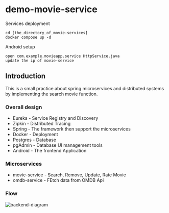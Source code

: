 # demo-movie-service

Services deployment
```
cd [the_directory_of_movie-services]
docker compose up -d
```

Android setup
```
open com.example.movieapp.service HttpService.java 
update the ip of movie-service
```

## Introduction
This is a small practice about spring microservices and distributed systems by implementing the search movie function. 


### Overall design
- Eureka - Service Registry and Discovery
- Zipkin - Distributed Tracing
- Spring - The framework then support the microservices
- Docker - Deployment
- Postgres - Database
- pgAdmin - Database UI management tools
- Android - The frontend Application

### Microservices
- movie-service - Search, Remove, Update, Rate Movie
- omdb-service - FEtch data from OMDB Api

### Flow
![backend-diagram](https://user-images.githubusercontent.com/17758393/155372217-f7405e8e-085a-4466-9b6b-9628f1b52743.jpg)



